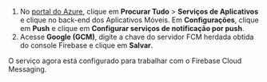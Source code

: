
1. No [portal do Azure](https://portal.azure.com/), clique em **Procurar Tudo** > **Serviços de Aplicativos** e clique no back-end dos Aplicativos Móveis. Em **Configurações**, clique em **Push** e clique em **Configurar serviços de notificação por push**.
2. Acesse **Google (GCM)**, digite a chave do servidor FCM herdada obtida do console Firebase e clique em **Salvar**.

O serviço agora está configurado para trabalhar com o Firebase Cloud Messaging.

<!-- URLs. -->

<!-- images -->

